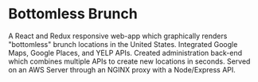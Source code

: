 # Bottomless Brunch

A React and Redux responsive web-app which graphically renders "bottomless" brunch locations in the United States. Integrated Google Maps, Google Places, and YELP APIs. Created administration back-end which combines multiple APIs to create new locations in seconds. Served on an AWS Server through an NGINX proxy with a Node/Express API.
